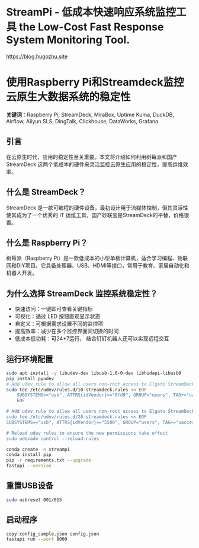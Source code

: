 # StreamPi - 低成本快速响应系统监控工具 the Low-Cost Fast Response System Monitoring Tool.

https://blog.hugozhu.site

# 使用Raspberry Pi和Streamdeck监控云原生大数据系统的稳定性

**关键词**：Raspberry Pi, StreamDeck, MiraBox, Uptime Kuma, DuckDB, Airflow, Aliyun SLS, DingTalk, Clickhouse, DataWorks, Grafana

## 引言

在云原生时代，应用的稳定性至关重要。本文将介绍如何利用树莓派和国产StreamDeck 这两个低成本的硬件来灵活监控云原生应用的稳定性，提高运维效率。

## 什么是 StreamDeck？

StreamDeck 是一款可编程的硬件设备，最初设计用于流媒体控制，但其灵活性使其成为了一个优秀的 IT 运维工具，国产妙联宝是StreamDeck的平替，价格很香。

## 什么是 Raspberry Pi？

树莓派（Raspberry Pi）是一款低成本的小型单板计算机，适合学习编程、物联网和DIY项目。它具备处理器、USB、HDMI等接口，常用于教育、家居自动化和机器人开发。

## 为什么选择 StreamDeck 监控系统稳定性？

- 快速访问：一键即可查看关键指标
- 可视化：通过 LED 按钮直观显示状态
- 自定义：可根据需求设置不同的监控项
- 提高效率：减少在多个监控界面间切换的时间
- 低成本低功耗：可24*7运行， 结合钉钉机器人还可以实现远程交互

## 运行环境配置

```bash
sudo apt install -y libudev-dev libusb-1.0-0-dev libhidapi-libusb0
pip install pyudev
# Add udev rule to allow all users non-root access to Elgato StreamDeck devices:
sudo tee /etc/udev/rules.d/10-streamdeck.rules << EOF
    SUBSYSTEMS=="usb", ATTRS{idVendor}=="0fd9", GROUP="users", TAG+="uaccess"
    EOF

# Add udev rule to allow all users non-root access to Elgato StreamDeck devices:
sudo tee /etc/udev/rules.d/20-streamdock.rules << EOF
SUBSYSTEMS=="usb", ATTRS{idVendor}=="5500", GROUP="users", TAG+="uaccess",ATTR{idProduct}=="1001", MODE="0666"

# Reload udev rules to ensure the new permissions take effect
sudo udevadm control --reload-rules
```

```bash
conda create -n streampi
conda install pip
pip -r reqirements.txt --upgrade
fastapi --version
```

## 重置USB设备

```bash
sudo usbreset 001/015
```

## 启动程序

```bash
copy config_sample.json config.json
fastapi run --port 8000
```
